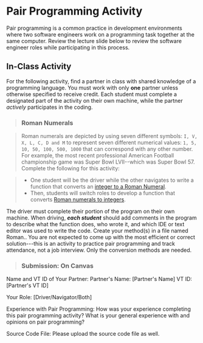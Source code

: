 # Pair Programming Activity

Pair programming is a common practice in development environments where two software engineers work on a programming task 
together at the same computer. Review the lecture slide below to review the software engineer roles while participating in this process.

## In-Class Activity

For the following activity, find a partner in class with shared knowledge of a programming language. You must work with only **one** partner unless otherwise specified to receive credit. Each student must complete a designated part of the activity on their own machine, while the partner _actively_ participates in the coding.

> ### Roman Numerals

> Roman numerals are depicted by using seven different symbols: ``I, V, X, L, C, D and M`` to represent seven different numerical values: ``1, 5, 10, 50, 100, 500, 1000`` that can correspond with any other number. For example, the most recent professional American Football championship game was Super Bowl LVII--which was Super Bowl 57. Complete the following for this activity:

> * One student will be the driver while the other navigates to write a function that converts an [integer to a Roman Numeral](https://leetcode.com/problems/integer-to-roman/).
> * Then, students will switch roles to develop a function that converts [Roman numerals to integers](https://leetcode.com/problems/roman-to-integer/).

The driver must complete their portion of the program on their own machine. When driving, _**each student**_ should add comments in the program to describe what the function does, who wrote it, and which IDE or text editor was used to write the code. Create your method(s) in a file named Roman.<ext>. You are not expected to come 
up with the most efficient or correct solution---this is an activity to practice pair programming and track attendance, not a job interview. Only the conversion 
methods are needed.

> ### Submission: On Canvas

Name and VT ID of Your Partner:
Partner's Name: [Partner's Name]
VT ID: [Partner's VT ID]

Your Role: [Driver/Navigator/Both]

Experience with Pair Programming:
How was your experience completing this pair programming activity?
What is your general experience with and opinions on pair programming?

Source Code File:
Please upload the source code file as well.
